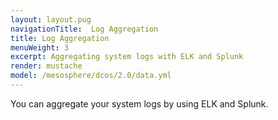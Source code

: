 ```yaml
---
layout: layout.pug
navigationTitle:  Log Aggregation
title: Log Aggregation
menuWeight: 3
excerpt: Aggregating system logs with ELK and Splunk
render: mustache
model: /mesosphere/dcos/2.0/data.yml
---
```



You can aggregate your system logs by using ELK and Splunk.
